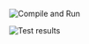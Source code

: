 ![Compile and Run](https://cloud.githubusercontent.com/assets/12112939/26289416/e6bc26f6-3e6d-11e7-87a5-2fefb9d78d6f.png)

![Test results](https://cloud.githubusercontent.com/assets/12112939/26289440/22fa13c6-3e6e-11e7-9e6b-5a171d522f9e.png)
